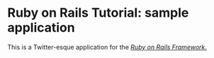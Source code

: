 # Ruby on Rails Tutorial: sample application

This is a Twitter-esque application for the
[*Ruby on Rails Framework.*](http://rubyonrails.org/)
